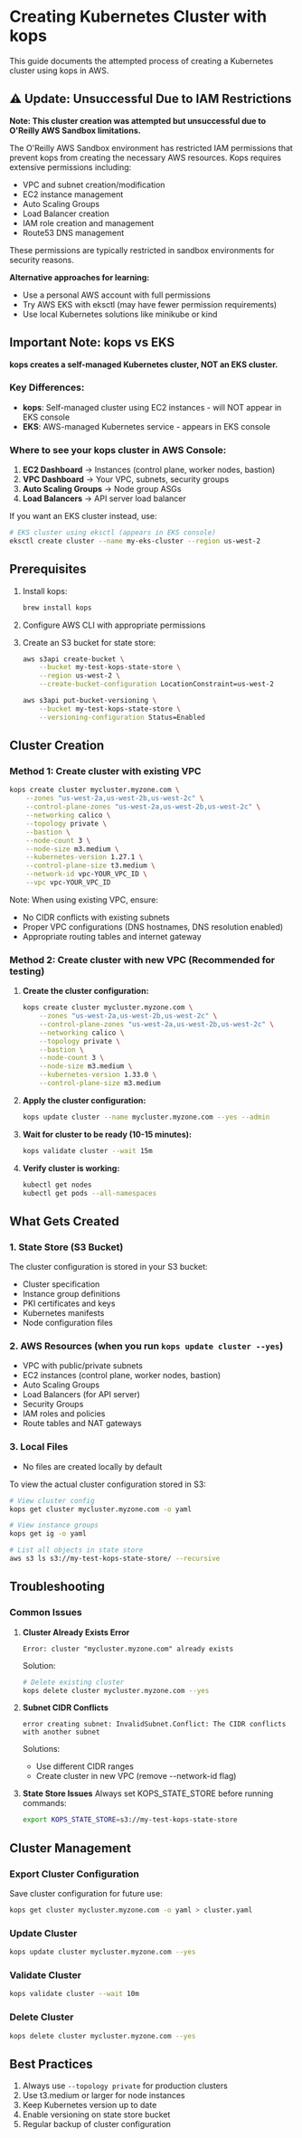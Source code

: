 # Creating Kubernetes Cluster with kops

This guide documents the attempted process of creating a Kubernetes cluster using kops in AWS.

## ⚠️ Update: Unsuccessful Due to IAM Restrictions

**Note: This cluster creation was attempted but unsuccessful due to O'Reilly AWS Sandbox limitations.**

The O'Reilly AWS Sandbox environment has restricted IAM permissions that prevent kops from creating the necessary AWS resources. Kops requires extensive permissions including:
- VPC and subnet creation/modification
- EC2 instance management
- Auto Scaling Groups
- Load Balancer creation
- IAM role creation and management
- Route53 DNS management

These permissions are typically restricted in sandbox environments for security reasons.

**Alternative approaches for learning:**
- Use a personal AWS account with full permissions
- Try AWS EKS with eksctl (may have fewer permission requirements)
- Use local Kubernetes solutions like minikube or kind

## Important Note: kops vs EKS

**kops creates a self-managed Kubernetes cluster, NOT an EKS cluster.**

### Key Differences:
- **kops**: Self-managed cluster using EC2 instances - will NOT appear in EKS console
- **EKS**: AWS-managed Kubernetes service - appears in EKS console

### Where to see your kops cluster in AWS Console:
1. **EC2 Dashboard** → Instances (control plane, worker nodes, bastion)
2. **VPC Dashboard** → Your VPC, subnets, security groups
3. **Auto Scaling Groups** → Node group ASGs
4. **Load Balancers** → API server load balancer

If you want an EKS cluster instead, use:
```bash
# EKS cluster using eksctl (appears in EKS console)
eksctl create cluster --name my-eks-cluster --region us-west-2
```

## Prerequisites

1. Install kops:
   ```bash
   brew install kops
   ```

2. Configure AWS CLI with appropriate permissions
3. Create an S3 bucket for state store:
   ```bash
   aws s3api create-bucket \
       --bucket my-test-kops-state-store \
       --region us-west-2 \
       --create-bucket-configuration LocationConstraint=us-west-2

   aws s3api put-bucket-versioning \
       --bucket my-test-kops-state-store \
       --versioning-configuration Status=Enabled
   ```

## Cluster Creation

### Method 1: Create cluster with existing VPC
```bash
kops create cluster mycluster.myzone.com \
    --zones "us-west-2a,us-west-2b,us-west-2c" \
    --control-plane-zones "us-west-2a,us-west-2b,us-west-2c" \
    --networking calico \
    --topology private \
    --bastion \
    --node-count 3 \
    --node-size m3.medium \
    --kubernetes-version 1.27.1 \
    --control-plane-size t3.medium \
    --network-id vpc-YOUR_VPC_ID \
    --vpc vpc-YOUR_VPC_ID
```

Note: When using existing VPC, ensure:
- No CIDR conflicts with existing subnets
- Proper VPC configurations (DNS hostnames, DNS resolution enabled)
- Appropriate routing tables and internet gateway

### Method 2: Create cluster with new VPC (Recommended for testing)

1. **Create the cluster configuration:**
   ```bash
   kops create cluster mycluster.myzone.com \
       --zones "us-west-2a,us-west-2b,us-west-2c" \
       --control-plane-zones "us-west-2a,us-west-2b,us-west-2c" \
       --networking calico \
       --topology private \
       --bastion \
       --node-count 3 \
       --node-size m3.medium \
       --kubernetes-version 1.33.0 \
       --control-plane-size m3.medium
   ```

2. **Apply the cluster configuration:**
   ```bash
   kops update cluster --name mycluster.myzone.com --yes --admin
   ```

3. **Wait for cluster to be ready (10-15 minutes):**
   ```bash
   kops validate cluster --wait 15m
   ```

4. **Verify cluster is working:**
   ```bash
   kubectl get nodes
   kubectl get pods --all-namespaces
   ```

## What Gets Created

### 1. State Store (S3 Bucket)
The cluster configuration is stored in your S3 bucket:
- Cluster specification
- Instance group definitions
- PKI certificates and keys
- Kubernetes manifests
- Node configuration files

### 2. AWS Resources (when you run `kops update cluster --yes`)
- VPC with public/private subnets
- EC2 instances (control plane, worker nodes, bastion)
- Auto Scaling Groups
- Load Balancers (for API server)
- Security Groups
- IAM roles and policies
- Route tables and NAT gateways

### 3. Local Files
- No files are created locally by default

To view the actual cluster configuration stored in S3:
```bash
# View cluster config
kops get cluster mycluster.myzone.com -o yaml

# View instance groups
kops get ig -o yaml

# List all objects in state store
aws s3 ls s3://my-test-kops-state-store/ --recursive
```

## Troubleshooting

### Common Issues

1. **Cluster Already Exists Error**
   ```
   Error: cluster "mycluster.myzone.com" already exists
   ```
   Solution:
   ```bash
   # Delete existing cluster
   kops delete cluster mycluster.myzone.com --yes
   ```

2. **Subnet CIDR Conflicts**
   ```
   error creating subnet: InvalidSubnet.Conflict: The CIDR conflicts with another subnet
   ```
   Solutions:
   - Use different CIDR ranges
   - Create cluster in new VPC (remove --network-id flag)

4. **State Store Issues**
   Always set KOPS_STATE_STORE before running commands:
   ```bash
   export KOPS_STATE_STORE=s3://my-test-kops-state-store
   ```

## Cluster Management

### Export Cluster Configuration
Save cluster configuration for future use:
```bash
kops get cluster mycluster.myzone.com -o yaml > cluster.yaml
```

### Update Cluster
```bash
kops update cluster mycluster.myzone.com --yes
```

### Validate Cluster
```bash
kops validate cluster --wait 10m
```

### Delete Cluster
```bash
kops delete cluster mycluster.myzone.com --yes
```

## Best Practices

1. Always use `--topology private` for production clusters
2. Use t3.medium or larger for node instances
3. Keep Kubernetes version up to date
4. Enable versioning on state store bucket
5. Regular backup of cluster configuration